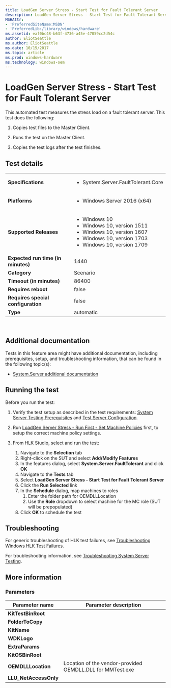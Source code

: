 ```yaml
---
title: LoadGen Server Stress - Start Test for Fault Tolerant Server
description: LoadGen Server Stress - Start Test for Fault Tolerant Server
MSHAttr:
- 'PreferredSiteName:MSDN'
- 'PreferredLib:/library/windows/hardware'
ms.assetid: eaf0bc48-b63f-4736-a45e-47059cc2d54c
author: EliotSeattle
ms.author: EliotSeattle
ms.date: 10/15/2017
ms.topic: article
ms.prod: windows-hardware
ms.technology: windows-oem
---
```


# <span id="p_hlk_test.f3f9116b-6722-4e36-9dd5-d621e4be1daa"></span>LoadGen Server Stress - Start Test for Fault Tolerant Server


This automated test measures the stress load on a fault tolerant server. This test does the following:

1.  Copies test files to the Master Client.

2.  Runs the test on the Master Client.

3.  Copies the test logs after the test finishes.

## Test details
|||
|---|---|
| **Specifications**  | <ul><li>System.Server.FaultTolerant.Core</li></ul> |  
| **Platforms**   | <ul><li>Windows Server 2016 (x64)</li></ul> |
| **Supported Releases** | <ul><li>Windows 10</li><li>Windows 10, version 1511</li><li>Windows 10, version 1607</li><li>Windows 10, version 1703</li><li>Windows 10, version 1709</li></ul> |
|**Expected run time (in minutes)**| 1440 |
|**Category**| Scenario |
|**Timeout (in minutes)**| 86400 |
|**Requires reboot**| false |
|**Requires special configuration**| false |
|**Type**| automatic |

 

## <span id="Additional_documentation"></span><span id="additional_documentation"></span><span id="ADDITIONAL_DOCUMENTATION"></span>Additional documentation


Tests in this feature area might have additional documentation, including prerequisites, setup, and troubleshooting information, that can be found in the following topic(s):

-   [System.Server additional documentation](system-server-additional-documentation.md)

## <span id="Running_the_test"></span><span id="running_the_test"></span><span id="RUNNING_THE_TEST"></span>Running the test


Before you run the test:

1.  Verify the test setup as described in the test requirements: [System Server Testing Prerequisites](system-server-testing-prerequisites.md) and [Test Server Configuration](test-server-configuration.md).

2.  Run [LoadGen Server Stress - Run First - Set Machine Policies](318d804e-aa8f-4ffb-8ce2-963cea2f1a40.md) first, to setup the correct machine policy settings.

3.  From HLK Studio, select and run the test:

    1.  Navigate to the **Selection** tab
    2.  Right-click on the SUT and select **Add/Modify Features**
    3.  In the features dialog, select **System.Server.FaultTolerant** and click **OK**
    4.  Navigate to the **Tests** tab
    5.  Select **LoadGen Server Stress - Start Test for Fault Tolerant Server**
    6.  Click the **Run Selected** link
    7.  In the **Schedule** dialog, map machines to roles
        1.  Enter the folder path for OEMDLLLocation
        2.  Use the **Role** dropdown to select machine for the MC role (SUT will be prepopulated)
    8.  Click **OK** to schedule the test

## <span id="Troubleshooting"></span><span id="troubleshooting"></span><span id="TROUBLESHOOTING"></span>Troubleshooting


For generic troubleshooting of HLK test failures, see [Troubleshooting Windows HLK Test Failures](..\user\troubleshooting-windows-hlk-test-failures.md).

For troubleshooting information, see [Troubleshooting System Server Testing](troubleshooting-system-server-testing.md).

## <span id="More_information"></span><span id="more_information"></span><span id="MORE_INFORMATION"></span>More information


### <span id="Parameters"></span><span id="parameters"></span><span id="PARAMETERS"></span>Parameters

| Parameter name         | Parameter description                                     |
|------------------------|-----------------------------------------------------------|
| **KitTestBinRoot**     |                                                           |
| **FolderToCopy**       |                                                           |
| **KitName**            |                                                           |
| **WDKLogo**            |                                                           |
| **ExtraParams**        |                                                           |
| **KitOSBinRoot**       |                                                           |
| **OEMDLLLocation**     | Location of the vendor-provided OEMDLL.DLL for MMTest.exe |
| **LLU\_NetAccessOnly** |                                                           |

 

 

 






